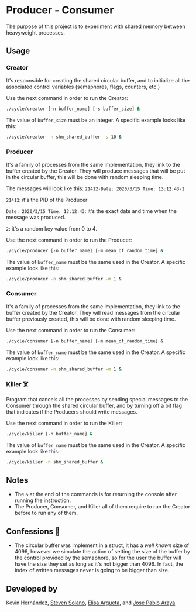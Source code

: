 # Producer - Consumer

The purpose of this project is to experiment with shared memory between heavyweight processes.

## Usage

### Creator
It's responsible for creating the shared circular buffer, and to initialize all the associated control variables (semaphores, flags, counters, etc.)

Use the next command in order to run the Creator:
```bash
./cycle/creator [-n buffer_name] [-s buffer_size] &
```
The value of `buffer_size` must be an integer. A specific example looks like this:
```bash
./cycle/creator -n shm_shared_buffer -s 10 &
```

### Producer
It's a family of processes from the same implementation, they link to the buffer created by the Creator. They will produce messages that will be put in the circular buffer, this will be done with random sleeping time.

The messages will look like this: `21412-Date: 2020/3/15 Time: 13:12:43-2`

`21412`: it's the PID of the Producer

`Date: 2020/3/15 Time: 13:12:43`: it's the exact date and time when the message was produced.

`2`: it's a random key value from 0 to 4. 


Use the next command in order to run the Producer:
```bash
./cycle/producer [-n buffer_name] [-m mean_of_random_time] &
```
The value of `buffer_name` must be the same used in the Creator. A specific example look like this:
```bash
./cycle/producer -n shm_shared_buffer -m 1 &
```

### Consumer
It's a family of processes from the same implementation, they link to the buffer created by the Creator. They will read messages from the circular buffer previously created, this will be done with random sleeping time.

Use the next command in order to run the Consumer:
```bash
./cycle/consumer [-n buffer_name] [-m mean_of_random_time] &
```
The value of `buffer_name` must be the same used in the Creator. A specific example look like this:
```bash
./cycle/consumer -n shm_shared_buffer -m 1 &
```

### Killer ☠️
Program that cancels all the processes by sending special messages to the Consumer through the shared circular buffer, and by turning off a bit flag that indicates if the Producers should write messages.

Use the next command in order to run the Killer:
```bash
./cycle/killer [-n buffer_name] &
```
The value of `buffer_name` must be the same used in the Creator. A specific example look like this:
```bash
./cycle/killer -n shm_shared_buffer &
```

## Notes
* The `&` at the end of the commands is for returning the console after running the instruction.
* The Producer, Consumer, and Killer all of them require to run the Creator before to run any of them.

## Confessions 🙈
* The circular buffer was implement in a struct, it has a _well known_ size of 4096, however we simulate the action of setting the size of the buffer by the control provided by the semaphore, so for the user the buffer will have the size they set as long as it's not bigger than 4096. In fact, the index of written messages never is going to be bigger than size. 

## Developed by
Kevin Hernández, [Steven Solano](https://github.com/solanors20), [Elisa Argueta](https://github.com/elisa7143), and [Jose Pablo Araya](https://github.com/arayajosepablo)
